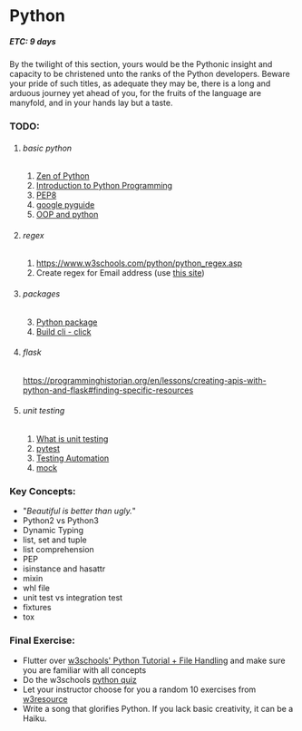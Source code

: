 # Python
##### ETC: 9 days
By the twilight of this section,
yours would be the Pythonic insight and capacity to be christened unto the ranks
of the Python developers.
Beware your pride of such titles,
as adequate they may be, there is a long and arduous journey yet ahead of you,
for the fruits of the language are manyfold, and in your hands lay but a taste.

### TODO:
1. ###### basic python
    1. [Zen of Python](https://en.wikipedia.org/wiki/Zen_of_Python)
    2. [Introduction to Python Programming](https://click.linksynergy.com/deeplink?id=vedj0cWlu2Y&mid=39197&u1=ddfreepython2&murl=https%3A%2F%2Fwww.udemy.com%2Fcourse%2Fpythonforbeginnersintro%2F)
    3. [PEP8](https://realpython.com/python-pep8/)
    4. [google pyguide](https://google.github.io/styleguide/pyguide.html)
    5. [OOP and python](https://realpython.com/inheritance-composition-python/#whats-inheritance)
2. ###### regex
    1. https://www.w3schools.com/python/python_regex.asp
    2. Create regex for Email address (use [this site](https://regex101.com))
3. ###### packages
    3. [Python package](https://packaging.python.org/tutorials/packaging-projects/)
    4. [Build cli - click](https://pymbook.readthedocs.io/en/latest/click.html)
4. ###### flask
    https://programminghistorian.org/en/lessons/creating-apis-with-python-and-flask#finding-specific-resources
5. ###### unit testing
    1. [What is unit testing](http://letmegooglethat.com/?q=what+is+unit+testing)
    2. [pytest](https://www.guru99.com/pytest-tutorial.html)
    3. [Testing Automation](https://www.youtube.com/watch?v=-BHverY7IwU)
    4. [mock](https://realpython.com/python-mock-library/)

### Key Concepts:
-   "_Beautiful is better than ugly._"
-   Python2 vs Python3
-   Dynamic Typing
-   list, set and tuple
-   list comprehension
-   PEP
-   isinstance and hasattr
-   mixin
-   whl file
-   unit test vs integration test
-   fixtures
-   tox
    
### Final Exercise:
- Flutter over [w3schools' Python Tutorial + File Handling](https://www.w3schools.com/python/default.asp) and make sure you are familiar with all concepts
- Do the w3schools [python quiz](https://www.w3schools.com/python/python_quiz.asp)
- Let your instructor choose for you a random 10 exercises from [w3resource](https://www.w3resource.com/python-exercises/)
- Write a song that glorifies Python. If you lack basic creativity, it can be a Haiku.